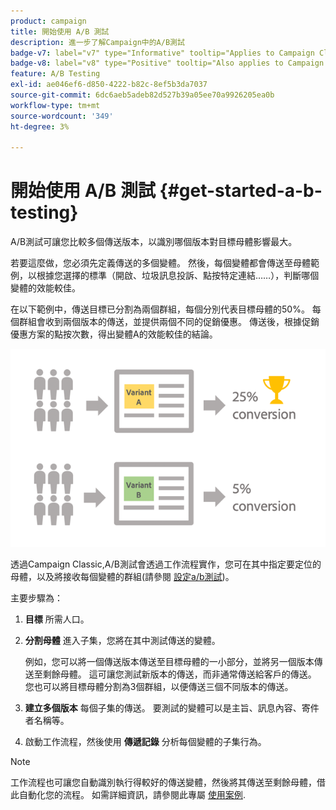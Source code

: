 ```yaml
---
product: campaign
title: 開始使用 A/B 測試
description: 進一步了解Campaign中的A/B測試
badge-v7: label="v7" type="Informative" tooltip="Applies to Campaign Classic v7"
badge-v8: label="v8" type="Positive" tooltip="Also applies to Campaign v8"
feature: A/B Testing
exl-id: ae046ef6-d850-4222-b82c-8ef5b3da7037
source-git-commit: 6dc6aeb5adeb82d527b39a05ee70a9926205ea0b
workflow-type: tm+mt
source-wordcount: '349'
ht-degree: 3%

---
```


# 開始使用 A/B 測試 {#get-started-a-b-testing}



A/B測試可讓您比較多個傳送版本，以識別哪個版本對目標母體影響最大。

若要這麼做，您必須先定義傳送的多個變體。 然後，每個變體都會傳送至母體範例，以根據您選擇的標準（開啟、垃圾訊息投訴、點按特定連結……），判斷哪個變體的效能較佳。

在以下範例中，傳送目標已分割為兩個群組，每個分別代表目標母體的50%。 每個群組會收到兩個版本的傳送，並提供兩個不同的促銷優惠。 傳送後，根據促銷優惠方案的點按次數，得出變體A的效能較佳的結論。

![](assets/a-b-testing-schema.png)

透過Campaign Classic,A/B測試會透過工作流程實作，您可在其中指定要定位的母體，以及將接收每個變體的群組(請參閱 [設定a/b測試](configuring-a-b-testing.md))。

主要步驟為：

1. **目標** 所需人口。
1. **分割母體** 進入子集，您將在其中測試傳送的變體。

   例如，您可以將一個傳送版本傳送至目標母體的一小部分，並將另一個版本傳送至剩餘母體。 這可讓您測試新版本的傳送，而非通常傳送給客戶的傳送。 您也可以將目標母體分割為3個群組，以便傳送三個不同版本的傳送。

1. **建立多個版本** 每個子集的傳送。 要測試的變體可以是主旨、訊息內容、寄件者名稱等。
1. 啟動工作流程，然後使用 **傳遞記錄** 分析每個變體的子集行為。

>[!NOTE]
>
>工作流程也可讓您自動識別執行得較好的傳送變體，然後將其傳送至剩餘母體，借此自動化您的流程。 如需詳細資訊，請參閱此專屬 [使用案例](a-b-testing-use-case.md).
